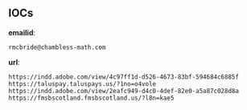 
## IOCs

__emailid__:

```text
rmcbride@chambless-math.com
```
__url__:

```text
https://indd.adobe.com/view/4c97ff1d-d526-4673-83bf-594684c6885f
https://taluspay.taluspays.us/?1no=o4vole
https://indd.adobe.com/view/2eafc949-d4c0-4def-82e0-a5a87c028d8a
https://fmsbscotland.fmsbscotland.us/?l8n=kae5
```